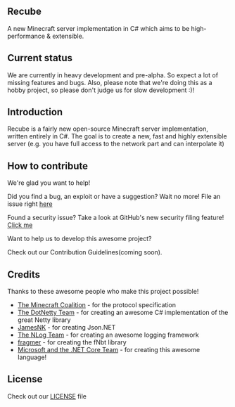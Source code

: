 ## Recube
A new Minecraft server implementation in C# which aims to be high-performance & extensible.

## Current status
We are currently in heavy development and pre-alpha. So expect a lot of missing features and bugs.
Also, please note that we're doing this as a hobby project, so please don't judge us for slow development :)!

## Introduction
Recube is a fairly new open-source Minecraft server implementation, written entirely in C#.
The goal is to create a new, fast and highly extensible server (e.g. you have full access to the network part and can interpolate it)

## How to contribute
We're glad you want to help!

Did you find a bug, an exploit or have a suggestion? Wait no more! File an issue right [here](https://github.com/ZargorNET/Recube/issues)

Found a security issue? Take a look at GitHub's new security filing feature! [Click me](https://github.com/ZargorNET/Recube/security/advisories)

Want to help us to develop this awesome project?

Check out our Contribution Guidelines(coming soon).

## Credits
Thanks to these awesome people who make this project possible!
- [The Minecraft Coalition](https://wiki.vg) - for the protocol specification
- [The DotNetty Team](https://github.com/Azure/DotNetty) - for creating an awesome C# implementation of the great Netty library
- [JamesNK](https://github.com/JamesNK/Newtonsoft.Json) - for creating Json.NET
- [The NLog Team](https://github.com/NLog/NLog) - for creating an awesome logging framework
- [fragmer](https://github.com/fragmer/fNbt) - for creating the fNbt library
- [Microsoft and the .NET Core Team](https://dotnet.microsoft.com/) - for creating this awesome language!

## License
Check out our [LICENSE](https://github.com/ZargorNET/Recube/blob/dev/LICENSE) file
